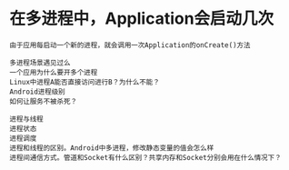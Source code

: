# 在多进程中，Application会启动几次
    由于应用每启动一个新的进程，就会调用一次Application的onCreate()方法

    多进程场景遇见过么
    一个应用为什么要开多个进程
    Linux中进程A能否直接访问进行B？为什么不能？
    Android进程级别
    如何让服务不被杀死？

    进程与线程
    进程状态
    进程调度
    进程和线程的区别。Android中多进程，修改静态变量的值会怎么样
    进程间通信方式。管道和Socket有什么区别？共享内存和Socket分别会用在什么情况下？

